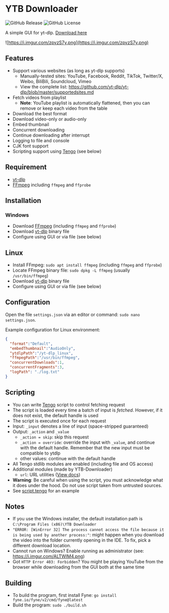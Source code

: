 # YTB Downloader

![GitHub Release](https://img.shields.io/github/v/release/anhcraft/ytb-downloader)
![GitHub License](https://img.shields.io/github/license/anhcraft/ytb-downloader)


A simple GUI for yt-dlp. [Download here](https://github.com/anhcraft/ytb-downloader/releases)

![https://i.imgur.com/zpvzS7y.png](https://i.imgur.com/zpvzS7y.png)

## Features
- Support various websites (as long as yt-dlp supports)
  - Manually-tested sites: YouTube, Facebook, Reddit, TikTok, Twitter/X, Weibo, BiliBili, Soundcloud, Vimeo
  - View the complete list: https://github.com/yt-dlp/yt-dlp/blob/master/supportedsites.md
- Fetch videos from playlist
  - **Note**: YouTube playlist is automatically flattened, then you can remove or keep each video from the table
- Download the best format
- Download video-only or audio-only
- Embed thumbnail
- Concurrent downloading
- Continue downloading after interrupt
- Logging to file and console
- CJK font support
- Scripting support using [Tengo](https://tengolang.com/) (see below)

## Requirement
- [yt-dlp](https://github.com/yt-dlp/yt-dlp)
- [FFmpeg](https://ffmpeg.org/) including `ffmpeg` and `ffprobe`

## Installation
### Windows
- Download [FFmpeg](https://ffmpeg.org/) (including `ffmpeg` and `ffprobe`)
- Download [yt-dlp](https://github.com/yt-dlp/yt-dlp) binary file
- Configure using GUI or via file (see below)

## Linux
- Install FFmpeg: `sudo apt install ffmpeg` (including `ffmpeg` and `ffprobe`)
- Locate FFmpeg binary file: `sudo dpkg -L ffmpeg` (usually `/usr/bin/ffmpeg`)
- Download [yt-dlp](https://github.com/yt-dlp/yt-dlp) binary file
- Configure using GUI or via file (see below)

## Configuration
Open the file `settings.json` via an editor or command: `sudo nano settings.json`.

Example configuration for Linux environment:
```json
{
  "format":"Default",
  "embedThumbnail":"AudioOnly",
  "ytdlpPath":"/yt-dlp_linux",
  "ffmpegPath":"/usr/bin/ffmpeg",
  "concurrentDownloads":1,
  "concurrentFragments":3,
  "logPath": "./log.txt"
}
```

## Scripting
- You can write [Tengo](https://tengolang.com/) script to control fetching request
- The script is loaded every time a batch of input is _fetched_. However, if it does not exist, the default handle is used
- The script is executed once for each request
- Input: `_input` denotes a line of input (space-stripped guaranteed)
- Output: `_action` and `_value`
  - `_action = skip`: skip this request
  - `_action = override`: override the input with `_value`, and continue with the default handle. Remember that the new input must be compatible to ytdlp
  - other values: continue with the default handle
- All Tengo stdlib modules are enabled (including file and OS access)
- Additional modules (made by YTB-Downloader)
  - `url`: URL utilities ([View docs](https://github.com/anhcraft/ytb-downloader/blob/main/internal/scripting/module/url.go))
- **Warning**: Be careful when using the script, you must acknowledge what it does under the hood. Do not use script taken from untrusted sources.
- See [script.tengo](script.tengo) for an example

## Notes
- If you use the Windows installer, the default installation path is `C:\Program Files (x86)\YTB Downloader`
- `"ERROR: [WinError 32] The process cannot access the file because it is being used by another process:"`: might happen when you download the video into the folder currently opening in the IDE. To fix, pick a different download location.
- Cannot run on Windows? Enable running as administrator (see: https://i.imgur.com/ALTWIM4.png)
- Got `HTTP Error 403: Forbidden`? You might be playing YouTube from the browser while downloading from the GUI both at the same time

## Building
- To build the program, first install Fyne: `go install fyne.io/fyne/v2/cmd/fyne@latest`
- Build the program: `sudo ./build.sh`
